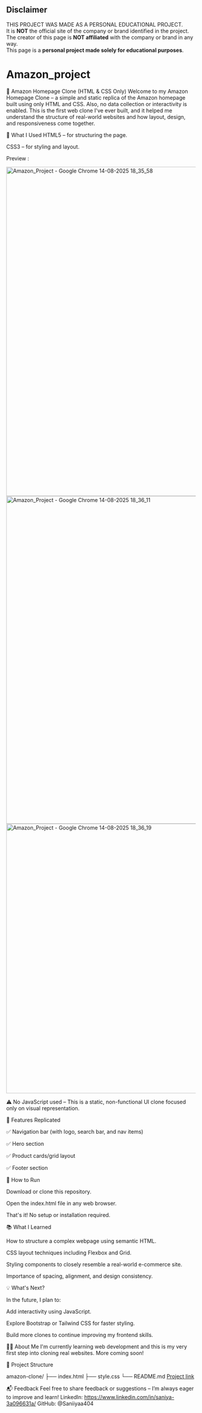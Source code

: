 ## Disclaimer
THIS PROJECT WAS MADE AS A PERSONAL EDUCATIONAL PROJECT.  
It is **NOT** the official site of the company or brand identified in the project.  
The creator of this page is **NOT affiliated** with the company or brand in any way.  
This page is a **personal project made solely for educational purposes**.

# Amazon_project
🛒 Amazon Homepage Clone (HTML & CSS Only)
Welcome to my Amazon Homepage Clone – a simple and static replica of the Amazon homepage built using only HTML and CSS. Also, no data collection or interactivity is enabled. This is the first web clone I've ever built, and it helped me understand the structure of real-world websites and how layout, design, and responsiveness come together.

🔨 What I Used
HTML5 – for structuring the page.

CSS3 – for styling and layout.

Preview :

<img width="1920" height="873" alt="Amazon_Project - Google Chrome 14-08-2025 18_35_58" src="https://github.com/user-attachments/assets/04d22ec8-8a2c-437a-8e73-03096c4b5b29" />

<img width="1894" height="869" alt="Amazon_Project - Google Chrome 14-08-2025 18_36_11" src="https://github.com/user-attachments/assets/b1c00be0-e9a5-4de9-9eba-6fb21bcb38bc" />

<img width="1892" height="715" alt="Amazon_Project - Google Chrome 14-08-2025 18_36_19" src="https://github.com/user-attachments/assets/8841b6db-6fde-41d2-8cfe-2f072472d7e9" />

⚠️ No JavaScript used – This is a static, non-functional UI clone focused only on visual representation.

🎯 Features Replicated

✅ Navigation bar (with logo, search bar, and nav items)

✅ Hero section

✅ Product cards/grid layout

✅ Footer section

🚀 How to Run

Download or clone this repository.

Open the index.html file in any web browser.

That's it! No setup or installation required.

📚 What I Learned

How to structure a complex webpage using semantic HTML.

CSS layout techniques including Flexbox and Grid.

Styling components to closely resemble a real-world e-commerce site.

Importance of spacing, alignment, and design consistency.

💡 What's Next?

In the future, I plan to:

Add interactivity using JavaScript.

Explore Bootstrap or Tailwind CSS for faster styling.

Build more clones to continue improving my frontend skills.

🧑‍💻 About Me
I'm currently learning web development and this is my very first step into cloning real websites. More coming soon!

📁 Project Structure

amazon-clone/
├── index.html
├── style.css
└── README.md
[Project link](https://saniiyaa404.github.io/Amazon_project/)

📬 Feedback
Feel free to share feedback or suggestions – I’m always eager to improve and learn!
LinkedIn: https://www.linkedin.com/in/saniya-3a096631a/ GitHub: @Saniiyaa404


